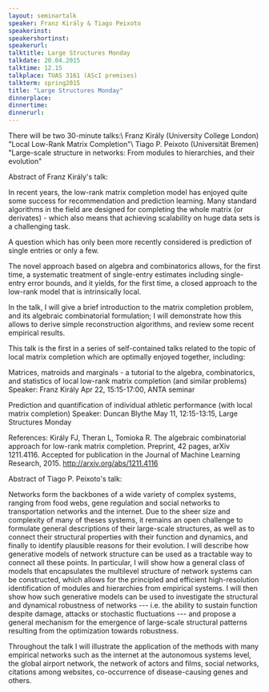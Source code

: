 ```yaml
---
layout: seminartalk
speaker: Franz Király & Tiago Peixoto
speakerinst: 
speakershortinst: 
speakerurl: 
talktitle: Large Structures Monday
talkdate: 20.04.2015
talktime: 12.15
talkplace: TUAS 3161 (AScI premises)
talkterm: spring2015
title: "Large Structures Monday"
dinnerplace: 
dinnertime: 
dinnerurl: 
---
```

There will be two 30-minute talks:\\
Franz Király (University College London) "Local Low-Rank Matrix Completion"\\
Tiago P. Peixoto (Universität Bremen) "Large-scale structure in networks: From modules to hierarchies, and
their evolution"

Abstract of Franz Király's talk:

In recent years, the low-rank matrix completion model has enjoyed quite some success for recommendation and prediction learning. Many standard algorithms in the field are designed for completing the whole matrix (or derivates) - which also means that achieving scalability on huge data sets is a challenging task.

A question which has only been more recently considered is prediction of single entries or only a few.

The novel approach based on algebra and combinatorics allows, for the first time, a systematic treatment of single-entry estimates including single-entry error bounds, and it yields, for the first time, a closed approach to the low-rank model that is intrinsically local.

In the talk, I will give a brief introduction to the matrix completion problem, and its algebraic combinatorial formulation; I will demonstrate how this allows to derive simple reconstruction algorithms, and review some recent empirical results.


This talk is the first in a series of self-contained talks related to the topic of local matrix completion which are optimally enjoyed together, including:

Matrices, matroids and marginals - a tutorial to the algebra, combinatorics, and statistics of local low-rank matrix completion (and similar problems)
Speaker: Franz Király
Apr 22, 15:15-17:00, ANTA seminar

Prediction and quantification of individual athletic performance (with local matrix completion)
Speaker: Duncan Blythe
May 11, 12:15-13:15, Large Structures Monday


References:
Király FJ, Theran L, Tomioka R. The algebraic combinatorial approach for low-rank matrix completion. Preprint, 42 pages, arXiv 1211.4116. Accepted for publication in the Journal of Machine Learning Research, 2015.
http://arxiv.org/abs/1211.4116

Abstract of Tiago P. Peixoto's talk: 

Networks form the backbones of a wide variety of complex systems,
ranging from food webs, gene regulation and social networks to
transportation networks and the internet. Due to the sheer size and
complexity of many of theses systems, it remains an open challenge to
formulate general descriptions of their large-scale structures, as well
as to connect their structural properties with their function and
dynamics, and finally to identify plausible reasons for their
evolution. I will describe how generative models of network structure
can be used as a tractable way to connect all these points. In
particular, I will show how a general class of models that encapsulates
the multilevel structure of network systems can be constructed, which
allows for the principled and efficient high-resolution identification
of modules and hierarchies from empirical systems. I will then show how
such generative models can be used to investigate the structural and
dynamical robustness of networks --- i.e. the ability to sustain
function despite damage, attacks or stochastic fluctuations --- and
propose a general mechanism for the emergence of large-scale structural
patterns resulting from the optimization towards robustness.

Throughout the talk I will illustrate the application of the methods
with many empirical networks such as the internet at the autonomous
systems level, the global airport network, the network of actors and
films, social networks, citations among websites, co-occurrence of
disease-causing genes and others.
